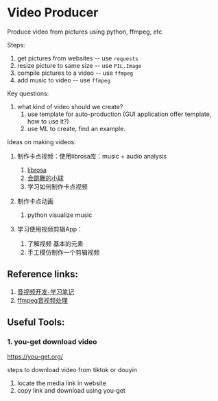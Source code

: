 # Video Producer

Produce video from pictures using python, ffmpeg, etc

Steps:
1. get pictures from websites -- use `requests`
2. resize picture to same size -- use `PIL.Image`
3. compile pictures to a video -- use `ffmpeg`
4. add music to video -- use `ffmpeg`


Key questions:
1. what kind of video should we create? 
   1. use template for auto-production (GUI application offer template, how to use it?)
   2. use ML to create, find an example. 
    

Ideas on making videos:
1. 制作卡点视频：使用librosa库：music + audio analysis
   1. [librosa](https://github.com/librosa/librosa)
   2. [会跳舞的小球](https://www.bilibili.com/video/BV1qR4y1g7yD/)
   3. 学习如何制作卡点视频

2. 制作卡点动画
   1. python visualize music
   
3. 学习使用视频剪辑App：
   1. 了解视频 基本的元素
   2. 手工模仿制作一个剪辑视频



## Reference links:

1. [音视频开发-学习笔记](https://www.zhihu.com/column/c_1287080741293801472)
2. [ffmpeg音视频处理](https://coco723.github.io/blog/article/Tools/ffmpeg%E9%9F%B3%E8%A7%86%E9%A2%91%E5%A4%84%E7%90%86.html#%E5%8E%BB%E9%99%A4%E9%9F%B3%E8%A7%86%E9%A2%91%E4%B8%AD%E7%9A%84%E8%A7%86%E9%A2%91)

## Useful Tools:

### 1. you-get download video
https://you-get.org/

steps to download video from tiktok or douyin
1. locate the media link in website 
2. copy link and download using you-get
